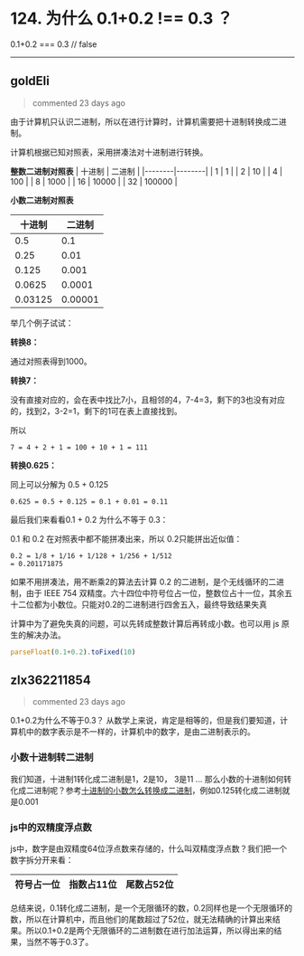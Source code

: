 
 # 124. 为什么 0.1+0.2 !== 0.3 ？ 
 0.1+0.2 === 0.3 // false 
 ***
## goldEli 
 > commented 23 days ago 

由于计算机只认识二进制，所以在进行计算时，计算机需要把十进制转换成二进制。

计算机根据已知对照表，采用拼凑法对十进制进行转换。

**整数二进制对照表**
| 十进制 | 二进制 |
|--------|--------|
| 1      | 1      |
| 2      | 10     |
| 4      | 100    |
| 8      | 1000   |
| 16     | 10000  |
| 32     | 100000 |

**小数二进制对照表**

| 十进制  | 二进制  |
|---------|---------|
| 0.5     | 0.1     |
| 0.25    | 0.01    |
| 0.125   | 0.001   |
| 0.0625  | 0.0001  |
| 0.03125 | 0.00001 |

举几个例子试试：

**转换8：**

通过对照表得到1000。

**转换7：**

没有直接对应的，会在表中找比7小，且相邻的4，7-4=3，剩下的3也没有对应的，找到2，3-2=1，剩下的1可在表上直接找到。

所以 


```
7 = 4 + 2 + 1 = 100 + 10 + 1 = 111

```

**转换0.625：**

同上可以分解为 0.5 + 0.125


```
0.625 = 0.5 + 0.125 = 0.1 + 0.01 = 0.11

```

最后我们来看看0.1 + 0.2 为什么不等于 0.3：

0.1 和 0.2 在对照表中都不能拼凑出来，所以 0.2只能拼出近似值：


```
0.2 = 1/8 + 1/16 + 1/128 + 1/256 + 1/512
= 0.201171875

```

如果不用拼凑法，用不断乘2的算法去计算 0.2 的二进制，是个无线循环的二进制，由于 IEEE 754 双精度。六十四位中符号位占一位，整数位占十一位，其余五十二位都为小数位。只能对0.2的二进制进行四舍五入，最终导致结果失真

计算中为了避免失真的问题，可以先转成整数计算后再转成小数。也可以用 js 原生的解决办法。


```javascript
parseFloat(0.1+0.2).toFixed(10)

```
## zlx362211854 
 > commented 23 days ago 

0.1+0.2为什么不等于0.3？
从数学上来说，肯定是相等的，但是我们要知道，计算机中的数字表示是不一样的，计算机中的数字，是由二进制表示的。
### 小数十进制转二进制　
我们知道，十进制1转化成二进制是1，2是10， 3是11 ... 那么小数的十进制如何转化成二进制呢？参考[十进制的小数怎么转换成二进制](https://zhidao.baidu.com/question/155012105.html)，例如0.125转化成二进制就是0.001
### js中的双精度浮点数
js中，数字是由双精度64位浮点数来存储的，什么叫双精度浮点数？我们把一个数字拆分开来看：

符号占一位 | 指数占11位 | 尾数占52位
-- | -- | --

总结来说，0.1转化成二进制，是一个无限循环的数，0.2同样也是一个无限循环的数，所以在计算机中，而且他们的尾数超过了52位，就无法精确的计算出来结果。所以0.1+0.2是两个无限循环的二进制数在进行加法运算，所以得出来的结果，当然不等于0.3了。